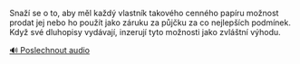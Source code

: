 
Snaží se o to, aby měl každý vlastník takového cenného papíru možnost prodat jej nebo ho použít jako záruku za půjčku za co nejlepších podmínek. Když své dluhopisy vydávají, inzerují tyto možnosti jako zvláštní výhodu.

[🔊 Poslechnout audio](/data/7-paragraphs/audio/chapter_85/para_003-Sna-se-o-to-aby-ml-kad-vlastnk-takovho-cen.mp3)
